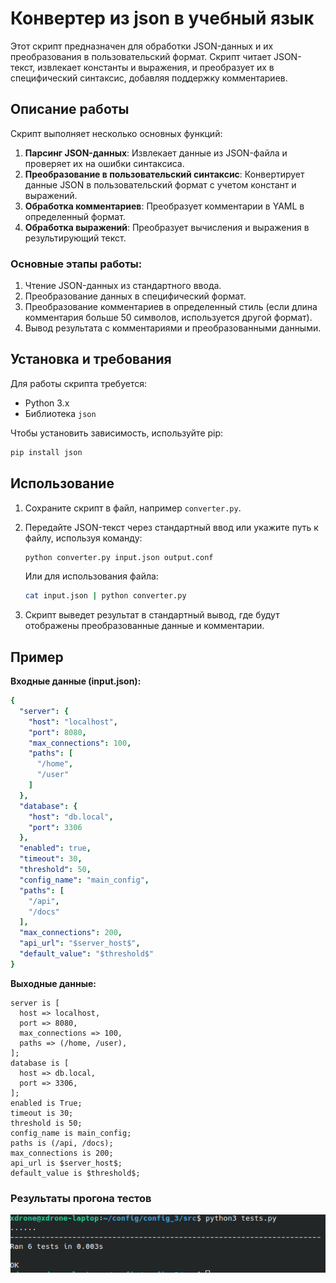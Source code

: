 # Конвертер из json в учебный язык

Этот скрипт предназначен для обработки JSON-данных и их преобразования в пользовательский формат. Скрипт читает JSON-текст, извлекает константы и выражения, и преобразует их в специфический синтаксис, добавляя поддержку комментариев.

## Описание работы

Скрипт выполняет несколько основных функций:

1. **Парсинг JSON-данных**: Извлекает данные из JSON-файла и проверяет их на ошибки синтаксиса.
2. **Преобразование в пользовательский синтаксис**: Конвертирует данные JSON в пользовательский формат с учетом констант и выражений.
3. **Обработка комментариев**: Преобразует комментарии в YAML в определенный формат.
4. **Обработка выражений**: Преобразует вычисления и выражения в результирующий текст.
   
### Основные этапы работы:

1. Чтение JSON-данных из стандартного ввода.
2. Преобразование данных в специфический формат.
3. Преобразование комментариев в определенный стиль (если длина комментария больше 50 символов, используется другой формат).
4. Вывод результата с комментариями и преобразованными данными.

## Установка и требования

Для работы скрипта требуется:

- Python 3.x
- Библиотека `json`

Чтобы установить зависимость, используйте pip:

```bash
pip install json
```

## Использование

1. Сохраните скрипт в файл, например `converter.py`.
2. Передайте JSON-текст через стандартный ввод или укажите путь к файлу, используя команду:

   ```bash
   python converter.py input.json output.conf
   ```

   Или для использования файла:

   ```bash
   cat input.json | python converter.py
   ```

3. Скрипт выведет результат в стандартный вывод, где будут отображены преобразованные данные и комментарии.

## Пример

**Входные данные (input.json):**

```yaml
{
  "server": {
    "host": "localhost",
    "port": 8080,
    "max_connections": 100,
    "paths": [
      "/home",
      "/user"
    ]
  },
  "database": {
    "host": "db.local",
    "port": 3306
  },
  "enabled": true,
  "timeout": 30,
  "threshold": 50,
  "config_name": "main_config",
  "paths": [
    "/api",
    "/docs"
  ],
  "max_connections": 200,
  "api_url": "$server_host$",
  "default_value": "$threshold$"
}
```

**Выходные данные:**

```plaintext
server is [
  host => localhost,
  port => 8080,
  max_connections => 100,
  paths => (/home, /user),
];
database is [
  host => db.local,
  port => 3306,
];
enabled is True;
timeout is 30;
threshold is 50;
config_name is main_config;
paths is (/api, /docs);
max_connections is 200;
api_url is $server_host$;
default_value is $threshold$;
```

### Результаты прогона тестов
![alt text](images/image_2.png)
